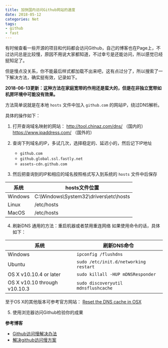 ```yaml
---
title: 加快国内访问Github网站的速度
date: 2018-05-12
categories: Net
tags:
- github
- fast
---
```



有时候查看一些开源的项目和代码都会访问Github，自己的博客也在Page上，不过访问总是比较慢，原因不用说大家都知道，不过幸亏是还能访问，所以感觉已经挺知足了。

但是慢点没关系，你不能最后样式都加载不出来吧，这有点过分了，所以搜索了一下解决方法，确实挺有效，记录如下。

**2018-06-13更新：这种方法在家庭宽带的作用还是蛮大的，但是在非独立宽带如机房环境中可能没有效果。**

方法简单说就是在本地 `hosts` 文件中加入 `github.com` 的网站IP，绕过DNS解析。

<!--more-->

具体的操作如下：

1. 打开查询域名映射的网站： <http://tool.chinaz.com/dns/> （国内的）<https://www.ipaddress.com/> （国外的）

2. 查询下列域名的IP，多试几次，选择稳定的、延迟小的，然后记下IP地址
    -   `github.com`
    -   `github.global.ssl.fastly.net`
    -   `assets-cdn.github.com`

3. 然后把查询到的IP和相应的域名按照格式写入到系统的 `hosts` 文件中后保存

| 系统    | hosts文件位置 |
|---------|---------------|
| Windows |  C:\Windows\System32\drivers\etc\hosts|
| Linux   | /etc/hosts    |
| MacOS   | /etc/hosts    |

4.  刷新DNS 通用的方法：重启机器或者禁用重连网络 如果使用命令的话，具体如下：

| 系统                         | 刷新DNS命令                           |
|------------------------------|---------------------------------------|
| Windows                      | `ipconfig /flushdns`                  |
| Ubuntu                       | `sudo /etc/init.d/networking restart` |
| OS X v10.10.4 or later       | `sudo killall -HUP mDNSResponder`     |
| OS X v10.10 through v10.10.3 | `sudo discoveryutil mdnsflushcache`   |

至于OS X的其他版本可参考官方网站： [Reset the DNS cache in OSX](https://support.apple.com/en-us/HT202516)

5.  使用浏览器访问Github检验你的成果

**参考博客**

-   [Github访问慢解决办法](https://blog.csdn.net/sunsteam/article/details/63253933)
-   [解决github访问慢方案](https://www.jianshu.com/p/40d48340a6b2)
